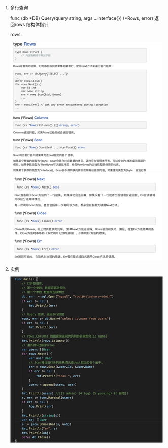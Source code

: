 
1. 多行查询

   func (db *DB) Query(query string, args ...interface{}) (*Rows, error) 返回rows 结构体指针

   rows:

   ![image](../../assets/mysql-rows.jpg)
   ![image](../../assets/mysql-rows1.jpg)

2. 实例

   ![image](../../assets/mysql-rows2.jpg)

    